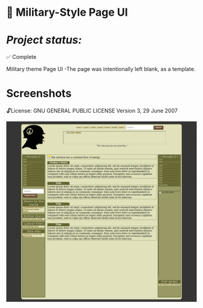 
🔫 Military-Style Page UI
==============
***Project status:***
==============
:white_check_mark: Complete 
<!-- - [ ] Pending       :hourglass:
<!-- - [ ] Incomplete     :x: -->

Military theme Page UI
-The page was intentionally left blank, as a template.

Screenshots
===========




 :unlock:License:
GNU GENERAL PUBLIC LICENSE Version 3, 29 June 2007



















![screenshot](https://github.com/moseleygj/WebPages/blob/master/Mil-style/Screenshot-2017-10-21%20Tamplet.png)
